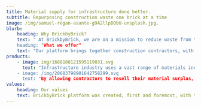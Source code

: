 ```yaml
---
title: Material supply for infrastructure done better.
subtitle: Repurposing construction waste one brick at a time 
image: /img/samuel-regan-asante-g9A2llpDObU-unsplash.jpg.
blurb:
    heading: Why BrickbyBrick?
    text: " At BrickbyBrick, we are on a mission to reduce waste from the construction industry by giving it a new purpose and, hence, avoiding its final destination -landfills. Currently, the construction sector is the biggest consumer of raw materials and its related waste amounts to nearly a third of global waste. This leads to over one billion tonnes of construction waste produced yearly ending up on our landfills. To help reduce these threatening statistics, we aim to achieve circularity in the construction sector by recycling material's surplus and demolished construction material.
    heading: "What we offer"
    text: "Our platform brings together construction contractors, with suppliers and owners of infrastructure material surplus in an effort to reduce the waste of construction materials. We strive to build a community of builders that value sustainability in their workplace without having to compromise on the quality of the source. "
products:
    - image: img/1688108121595119031.svg
      text: "Infrastructure industry uses a vast range of materials including concrete, brick tiles and ceramics, as well as, metals, including cables, glass, insulation and asbestos materials, wood, paints and varnishes, and packaging waste. - which should be available in our platform at a competitive price.  
    - image: /img/20683798901642758299.svg
      text: "By allowing contractors to resell their material surplus, companies can mitigate their expenses and reduce dramatically the waste of raw materials. Demolished materials can be repurposed and reprocessed. Sustainable material companies that use waste as its source for the production of novel materials with enhanced properties fit for construction and other industries are also included.  "
values:
    heading: Our values
    text: BrickbyBrick platform was created, first and foremost, with the care for the environment in mind and we are proud to share our commitment in support sustainable solutions that strive to protect nature and fight the ongoing climate crisis. We, at BrickbyBrick, are strong defenders of a collaboration and working together as communities and making a difference and long lasting impact in our users, and society.
---
```


